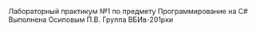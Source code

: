 Лабораторный практикум №1 по предмету Программирование на C#
Выполнена Осиповым П.В.
Группа ВБИв-201рки
